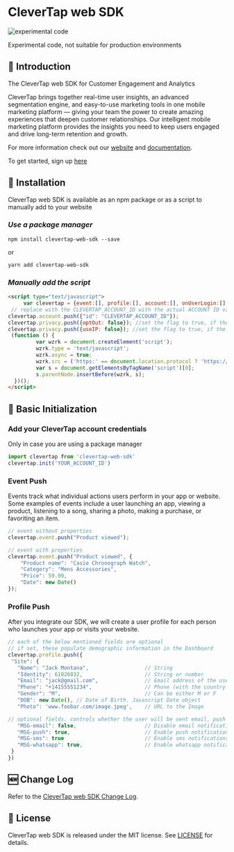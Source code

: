 # CleverTap web SDK 

![experimental code](https://img.shields.io/static/v1?label=status&message=beta&color=red)

Experimental code, not suitable for production environments

## 👋 Introduction

The CleverTap web SDK for Customer Engagement and Analytics

CleverTap brings together real-time user insights, an advanced segmentation engine, and easy-to-use marketing tools in one mobile marketing platform — giving your team the power to create amazing experiences that deepen customer relationships. Our intelligent mobile marketing platform provides the insights you need to keep users engaged and drive long-term retention and growth.

For more information check out our  [website](https://clevertap.com/ "CleverTap")  and  [documentation](https://developer.clevertap.com/docs/ "CleverTap Technical Documentation").

To get started, sign up [here](https://clevertap.com/live-product-demo/)

## 🎉 Installation

CleverTap web SDK is available as an npm package or as a script to manually add to your website

### ___Use a package manager___

```npm install clevertap-web-sdk --save```

or

```yarn add clevertap-web-sdk```

### ___Manually add the script___

```html
<script type="text/javascript">
     var clevertap = {event:[], profile:[], account:[], onUserLogin:[], notifications:[], privacy:[]};
 // replace with the CLEVERTAP_ACCOUNT_ID with the actual ACCOUNT ID value from your Dashboard -> Settings page
clevertap.account.push({"id": "CLEVERTAP_ACCOUNT_ID"});
clevertap.privacy.push({optOut: false}); //set the flag to true, if the user of the device opts out of sharing their data
clevertap.privacy.push({useIP: false}); //set the flag to true, if the user agrees to share their IP data
 (function () {
		 var wzrk = document.createElement('script');
		 wzrk.type = 'text/javascript';
		 wzrk.async = true;
		 wzrk.src = ('https:' == document.location.protocol ? 'https://d2r1yp2w7bby2u.cloudfront.net' : 'http://static.clevertap.com') + '/js/a.js';
		 var s = document.getElementsByTagName('script')[0];
		 s.parentNode.insertBefore(wzrk, s);
  })();
</script>
```

## 🚀 Basic Initialization

### Add your CleverTap account credentials

Only in case you are using a package manager
```javascript
import clevertap from 'clevertap-web-sdk'
clevertap.init('YOUR_ACCOUNT_ID')
```

### Event Push

Events track what individual actions users perform in your app or website. Some examples of events include a user launching an app, viewing a product, listening to a song, sharing a photo, making a purchase, or favoriting an item.

```javascript
// event without properties
clevertap.event.push("Product viewed");

// event with properties
clevertap.event.push("Product viewed", {
    "Product name": "Casio Chronograph Watch",
    "Category": "Mens Accessories",
    "Price": 59.99,
    "Date": new Date()
});
```

### Profile Push

After you integrate our SDK, we will create a user profile for each person who launches your app or visits your website.

```javascript
// each of the below mentioned fields are optional
// if set, these populate demographic information in the Dashboard
clevertap.profile.push({
 "Site": {
   "Name": "Jack Montana",                  // String
   "Identity": 61026032,                    // String or number
   "Email": "jack@gmail.com",               // Email address of the user
   "Phone": "+14155551234",                 // Phone (with the country code)
   "Gender": "M",                           // Can be either M or F
   "DOB": new Date(), // Date of Birth. Javascript Date object
   "Photo": 'www.foobar.com/image.jpeg',    // URL to the Image

// optional fields. controls whether the user will be sent email, push etc.
   "MSG-email": false,                      // Disable email notifications
   "MSG-push": true,                        // Enable push notifications
   "MSG-sms": true                          // Enable sms notifications
   "MSG-whatsapp": true,                    // Enable whatsapp notifications
 }
})
```


## 🆕 Change Log

Refer to the [CleverTap web SDK Change Log](https://github.com/CleverTap/clevertap-web-sdk/blob/master/CHANGELOG.md).

## 📄 License

CleverTap web SDK is released under the MIT license. See [LICENSE](https://github.com/CleverTap/clevertap-web-sdk/blob/master/LICENSE) for details.

